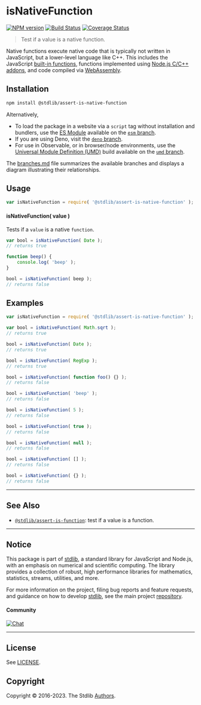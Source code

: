 <!--

@license Apache-2.0

Copyright (c) 2018 The Stdlib Authors.

Licensed under the Apache License, Version 2.0 (the "License");
you may not use this file except in compliance with the License.
You may obtain a copy of the License at

   http://www.apache.org/licenses/LICENSE-2.0

Unless required by applicable law or agreed to in writing, software
distributed under the License is distributed on an "AS IS" BASIS,
WITHOUT WARRANTIES OR CONDITIONS OF ANY KIND, either express or implied.
See the License for the specific language governing permissions and
limitations under the License.

-->

# isNativeFunction

[![NPM version][npm-image]][npm-url] [![Build Status][test-image]][test-url] [![Coverage Status][coverage-image]][coverage-url] <!-- [![dependencies][dependencies-image]][dependencies-url] -->

> Test if a value is a native function.

<section class="intro">

Native functions execute native code that is typically not written in JavaScript, but a lower-level language like C++. This includes the JavaScript [built-in functions][mdn-builtins], functions implemented using [Node.js C/C++ addons][node-js-add-ons], and code compiled via [WebAssembly][webassembly].

</section>

<!-- /.intro -->

<section class="installation">

## Installation

```bash
npm install @stdlib/assert-is-native-function
```

Alternatively,

-   To load the package in a website via a `script` tag without installation and bundlers, use the [ES Module][es-module] available on the [`esm` branch][esm-url].
-   If you are using Deno, visit the [`deno` branch][deno-url].
-   For use in Observable, or in browser/node environments, use the [Universal Module Definition (UMD)][umd] build available on the [`umd` branch][umd-url].

The [branches.md][branches-url] file summarizes the available branches and displays a diagram illustrating their relationships.

</section>

<section class="usage">

## Usage

```javascript
var isNativeFunction = require( '@stdlib/assert-is-native-function' );
```

#### isNativeFunction( value )

Tests if a `value` is a native `function`.

```javascript
var bool = isNativeFunction( Date );
// returns true

function beep() {
    console.log( 'beep' );
}

bool = isNativeFunction( beep );
// returns false
```

</section>

<!-- /.usage -->

<section class="examples">

## Examples

<!-- eslint-disable no-empty-function, no-restricted-syntax, stdlib/no-builtin-math -->

<!-- eslint no-undef: "error" -->

```javascript
var isNativeFunction = require( '@stdlib/assert-is-native-function' );

var bool = isNativeFunction( Math.sqrt );
// returns true

bool = isNativeFunction( Date );
// returns true

bool = isNativeFunction( RegExp );
// returns true

bool = isNativeFunction( function foo() {} );
// returns false

bool = isNativeFunction( 'beep' );
// returns false

bool = isNativeFunction( 5 );
// returns false

bool = isNativeFunction( true );
// returns false

bool = isNativeFunction( null );
// returns false

bool = isNativeFunction( [] );
// returns false

bool = isNativeFunction( {} );
// returns false
```

</section>

<!-- /.examples -->

<!-- Section for related `stdlib` packages. Do not manually edit this section, as it is automatically populated. -->

<section class="related">

* * *

## See Also

-   <span class="package-name">[`@stdlib/assert-is-function`][@stdlib/assert/is-function]</span><span class="delimiter">: </span><span class="description">test if a value is a function.</span>

</section>

<!-- /.related -->

<!-- Section for all links. Make sure to keep an empty line after the `section` element and another before the `/section` close. -->


<section class="main-repo" >

* * *

## Notice

This package is part of [stdlib][stdlib], a standard library for JavaScript and Node.js, with an emphasis on numerical and scientific computing. The library provides a collection of robust, high performance libraries for mathematics, statistics, streams, utilities, and more.

For more information on the project, filing bug reports and feature requests, and guidance on how to develop [stdlib][stdlib], see the main project [repository][stdlib].

#### Community

[![Chat][chat-image]][chat-url]

---

## License

See [LICENSE][stdlib-license].


## Copyright

Copyright &copy; 2016-2023. The Stdlib [Authors][stdlib-authors].

</section>

<!-- /.stdlib -->

<!-- Section for all links. Make sure to keep an empty line after the `section` element and another before the `/section` close. -->

<section class="links">

[npm-image]: http://img.shields.io/npm/v/@stdlib/assert-is-native-function.svg
[npm-url]: https://npmjs.org/package/@stdlib/assert-is-native-function

[test-image]: https://github.com/stdlib-js/assert-is-native-function/actions/workflows/test.yml/badge.svg?branch=main
[test-url]: https://github.com/stdlib-js/assert-is-native-function/actions/workflows/test.yml?query=branch:main

[coverage-image]: https://img.shields.io/codecov/c/github/stdlib-js/assert-is-native-function/main.svg
[coverage-url]: https://codecov.io/github/stdlib-js/assert-is-native-function?branch=main

<!--

[dependencies-image]: https://img.shields.io/david/stdlib-js/assert-is-native-function.svg
[dependencies-url]: https://david-dm.org/stdlib-js/assert-is-native-function/main

-->

[chat-image]: https://img.shields.io/gitter/room/stdlib-js/stdlib.svg
[chat-url]: https://app.gitter.im/#/room/#stdlib-js_stdlib:gitter.im

[stdlib]: https://github.com/stdlib-js/stdlib

[stdlib-authors]: https://github.com/stdlib-js/stdlib/graphs/contributors

[umd]: https://github.com/umdjs/umd
[es-module]: https://developer.mozilla.org/en-US/docs/Web/JavaScript/Guide/Modules

[deno-url]: https://github.com/stdlib-js/assert-is-native-function/tree/deno
[umd-url]: https://github.com/stdlib-js/assert-is-native-function/tree/umd
[esm-url]: https://github.com/stdlib-js/assert-is-native-function/tree/esm
[branches-url]: https://github.com/stdlib-js/assert-is-native-function/blob/main/branches.md

[stdlib-license]: https://raw.githubusercontent.com/stdlib-js/assert-is-native-function/main/LICENSE

[mdn-builtins]: https://developer.mozilla.org/en-US/docs/Web/JavaScript/Reference/Global_Objects

[node-js-add-ons]: https://nodejs.org/api/addons.html

[webassembly]: https://webassembly.org/

<!-- <related-links> -->

[@stdlib/assert/is-function]: https://github.com/stdlib-js/assert-is-function

<!-- </related-links> -->

</section>

<!-- /.links -->

